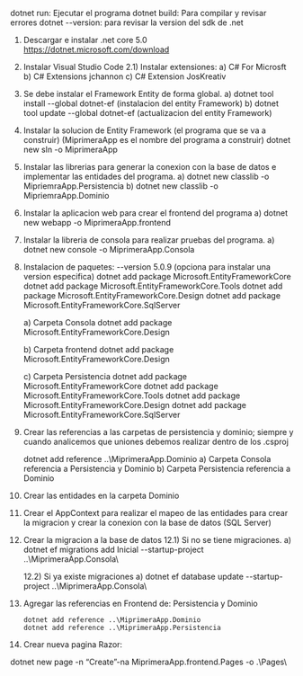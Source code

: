 dotnet run: Ejecutar el programa
dotnet build: Para compilar y revisar errores
dotnet --version: para revisar la version del sdk de .net

1)  Descargar e instalar .net core 5.0 https://dotnet.microsoft.com/download

2)  Instalar Visual Studio Code
       2.1) Instalar extensiones:
                a) C# For Microsft
                b) C# Extensions jchannon
                c) C# Extension JosKreativ

3) Se debe instalar el Framework Entity de forma global.
       a) dotnet tool install --global dotnet-ef (instalacion del entity Framework)
       b) dotnet tool update --global dotnet-ef (actualizacion del entity Framework)

4) Instalar la solucion de Entity Framework (el programa que se va a construir)
        (MiprimeraApp es el nombre del programa a   construir)
        dotnet new sln -o MiprimeraApp

5) Instalar las librerias para generar la conexion con la base de datos e implementar las entidades del programa.
    a) dotnet new classlib -o MipriemraApp.Persistencia
    b) dotnet new classlib -o MipriemraApp.Dominio

6) Instalar la aplicacion web para crear el frontend del programa
    a) dotnet new webapp -o MiprimeraApp.frontend

7) Instalar la libreria de consola para realizar pruebas del programa.
    a) dotnet new console -o MiprimeraApp.Consola

8) Instalacion de paquetes:
            --version 5.0.9 (opciona para instalar una version especifica)
    dotnet add package Microsoft.EntityFrameworkCore 
    dotnet add package Microsoft.EntityFrameworkCore.Tools
    dotnet add package Microsoft.EntityFrameworkCore.Design
    dotnet add package Microsoft.EntityFrameworkCore.SqlServer

    a) Carpeta Consola
        dotnet add package Microsoft.EntityFrameworkCore.Design

    b) Carpeta frontend
        dotnet add package Microsoft.EntityFrameworkCore.Design

    c) Carpeta Persistencia
        dotnet add package Microsoft.EntityFrameworkCore 
        dotnet add package Microsoft.EntityFrameworkCore.Tools
        dotnet add package Microsoft.EntityFrameworkCore.Design
        dotnet add package Microsoft.EntityFrameworkCore.SqlServer

9) Crear las referencias a las carpetas de persistencia y dominio; siempre y cuando analicemos que uniones debemos realizar dentro de los .csproj

    dotnet add reference ..\MiprimeraApp.Dominio
        a) Carpeta Consola referencia a Persistencia y Dominio
        b) Carpeta Persistencia referencia a Dominio

10) Crear las entidades en la carpeta Dominio

11) Crear el AppContext para realizar el mapeo de las entidades para crear la migracion y crear la conexion con la base de datos (SQL Server)

12) Crear la migracion a la base de datos
    12.1) Si no se tiene migraciones.
        a) dotnet ef migrations add Inicial --startup-project ..\MiprimeraApp.Consola\

    12.2) Si ya existe migraciones
        a) dotnet ef database update --startup-project ..\MiprimeraApp.Consola\

14) Agregar las referencias en Frontend de: Persistencia y Dominio

        dotnet add reference ..\MiprimeraApp.Dominio
        dotnet add reference ..\MiprimeraApp.Persistencia

15) Crear nueva pagina Razor:

dotnet new page -n “Create”-na MiprimeraApp.frontend.Pages -o .\Pages\

